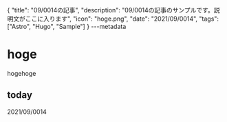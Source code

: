 {
  "title": "09/0014の記事",
  "description": "09/0014の記事のサンプルです。説明文がここに入ります",
  "icon": "hoge.png",
  "date": "2021/09/0014",
  "tags": ["Astro", "Hugo", "Sample"]
}
---metadata

# hoge
hogehoge

## today
2021/09/0014